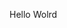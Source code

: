 Hello Wolrd





































































































































































































































































































































































































































































































































































































































































































































































































































































































































































































































































































































































































































































































































































































































































































































































































































































































































































































































































































































































































































































































































































































































































































































































































































































































































































































































































































































































































































































































































































































































































































































































































































































































































































































































































































































































































































































































































































































































































































































































































































































































































































































































































































































































































































































































































































































































































































































































































































































































































































































































































































































































































































































































































































































































































































































































































































































































































































































